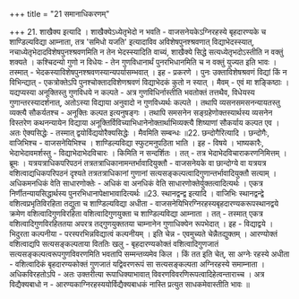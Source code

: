 +++
title = "21 समानाधिकरणम्"

+++
21. शाखैक्य इत्यादि । शाखैक्येऽध्येतृभेदो न भवति - वाजसनेयकेऽग्निरहस्ये बृहदारण्यके च शाण्डिल्यविद्या आम्नाता, तत्र 'समिधो यजति' इत्यादाविव अविशेषपुनश्श्रवणात् विद्याभेदस्स्यात्, नचाध्येतृभेदादविशेषपुनश्श्रवणमिति न तेन भेदस्स्यादिति वाच्यं, शाखैक्ये सिद्धे सत्यध्येतृभदोऽस्तीति न वक्तुं शक्यते । कश्चिदन्यो गुणो न विधेयः - तेन गुणविधानार्थं पुनरभिधानमिति च न वक्तुं युज्यत इति भावः । तस्मात् - भेदकस्याविशेषपुनश्श्रवणस्यान्यपर्यासम्भवात् । इह - प्रकरणे । पुनः उक्ताविशेषश्रवणं विद्यां किं न विभिन्द्यात् - एकत्रोक्तेऽपि पुनश्चोक्तादविशेणश्रवणं विद्याभेदकं कुतो न स्यात् । मैवम् - एवं मा शङ्किष्ठाः । यद्यप्यस्या अनूक्तिस्तु गुणविधये न कल्पते - अत्र गुणविधिर्नास्तीति भवतोक्तं तत्तथैव, विधेयस्य गुणान्तरस्यादर्शनात्, अतोऽस्या विद्याया अनुवादो न गुणविध्यर्थः कल्पते । तथापि व्यसनसमसनन्यायतस्तु व्यक्त्यै सौकर्यतश्च - अनूक्तिः कल्पत इत्यनुषङ्गः । तथापि समसनेन सङ्ग्रहेणोक्तस्यार्थस्य व्यसनेन विस्तरेण कथनन्यायेन विद्याया अनूक्तिर्विविच्याभिधानेनोक्तार्थाभिव्यक्त्यै शिष्याणां सौकर्याय कल्पत एव । अतः ऐक्यसिद्धेः - तस्मात् द्वयोर्विद्ययोरैक्यसिद्धेः । मैवमिति सम्बन्धः ॥22. छन्दोगैरित्यादि । छन्दोगैः, वाजिभिश्च - वाजसनेयिभिश्च । शाण्डिल्यविद्या स्फुटमनुपठिता भाति । इह - विषये । भाष्यकारैः, भेदाभेदावमर्शस्तु - विद्याभेदाभेदविचारः । किमिति न सन्दर्शितः । तत् - तत्र भेदाभेदविचाराकरणनिमित्तम् । ब्रूमः । यत्रयत्राधिकपरिपठनं तत्रतत्राधिकानामन्तर्भावादियुक्तौ - वाजसनेयके वा छान्दोग्ये वा यत्रयत्र वशित्वाद्यधिकपरिपठनं दृश्यते तत्रतत्राधिकानां गुणानां सत्यसङ्कल्पत्वादिगुणान्तर्भावादियुक्तौ सत्याम् । अधिकमनधिकं वेति साधारणोक्तेः - अधिकं वा अनधिकं वेति साधारणोक्तेर्युक्तत्वादित्यर्थः । एकत्र निर्णीतन्यायसिद्धार्थस्य पुनरभिधानापेक्षाभावादित्यर्थः ॥23. स्थानद्वन्द्व इत्यादि । वाजिभिः स्थानद्वन्द्वे वशित्वप्रभृतिविरहिता तद्युता च शाण्डिल्यविद्या अधीता - वाजसनेयिभिरग्निरहस्यबृहदारण्यकरूपस्थानद्वये क्रमेण वशित्वादिगुणविरहिता वशित्वादिगुणयुक्ता च शाण्डिल्यविद्या आम्नाता । तत् - तस्मात् एकत्र वशित्वादिगुणविरहिततया अपरत्र तद्गुणयुक्ततया चाम्नानेन गुणाधिक्येन रूपभेदात् । इह - विद्याद्वये । भिदुरता कल्पनीया - परस्परभिन्नविद्यात्वं कल्पनीयम् । इति चेन्न - एवमुच्यते चेन्नैतद्युक्तम् । आरण्योक्तं वशित्वाद्यपि सत्यसङ्कल्पताया विततिः खलु - बृहदारण्यकोक्तं वशित्वादिगुणजातं सत्यसङ्कल्पत्वरूपगुणविवरणमिति भवतापि सम्मन्तव्यमेव किल । किं तत इति चेत्, सा अग्नेः रहस्ये अधीता - वशित्वादिकं बृहदारण्यकोक्तं गुणजातं यद्विवरणरूपं सा सत्यसङ्कल्पता अग्निरहस्ये समाम्नाता । अधिकविरहतोऽपि - अतः उक्तरीत्या रूपाधिक्याभावात् विवरणविवरणिरूपत्वादिहेत्वन्ताराच्च । अत्र विद्यैक्यबाधो न - आरण्यकाग्निरहस्ययोर्विद्यैक्यबाधकं नास्ति प्रत्युत साधकमेवास्तीति भावः ॥